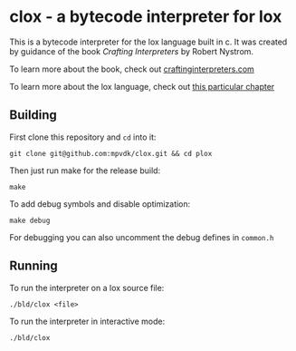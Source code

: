# clox - a bytecode interpreter for lox

This is a bytecode interpreter for the lox language built in c. It was created by guidance of the book _Crafting Interpreters_ by Robert Nystrom.

To learn more about the book, check out [craftinginterpreters.com](https://www.craftinginterpreters.com)

To learn more about the lox language, check out [this particular chapter](https://craftinginterpreters.com/the-lox-language.html)

## Building

First clone this repository and `cd` into it:

```shell
git clone git@github.com:mpvdk/clox.git && cd plox
```

Then just run make for the release build:

```shell
make
```

To add debug symbols and disable optimization:

```shell
make debug
```

For debugging you can also uncomment the debug defines in `common.h`

## Running

To run the interpreter on a lox source file:

``` shell
./bld/clox <file>
```

To run the interpreter in interactive mode:

``` shell
./bld/clox
```
